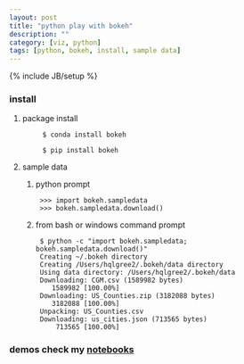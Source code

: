 ```yaml
---
layout: post
title: "python play with bokeh"
description: ""
category: [viz, python]
tags: [python, bokeh, install, sample data]
---
```

{% include JB/setup %}


### install

1. package install

            $ conda install bokeh

            $ pip install bokeh

1. sample data

    1. python prompt

            >>> import bokeh.sampledata
            >>> bokeh.sampledata.download()

    1. from bash or windows command prompt

            $ python -c "import bokeh.sampledata; bokeh.sampledata.download()"
            Creating ~/.bokeh directory
            Creating /Users/hqlgree2/.bokeh/data directory
            Using data directory: /Users/hqlgree2/.bokeh/data
            Downloading: CGM.csv (1589982 bytes)
               1589982 [100.00%]
            Downloading: US_Counties.zip (3182088 bytes)
               3182088 [100.00%]
            Unpacking: US_Counties.csv
            Downloading: us_cities.json (713565 bytes)
                713565 [100.00%]

### demos check my [notebooks](https://github.com/gree2/notebooks/tree/master/play.with.bokeh)
